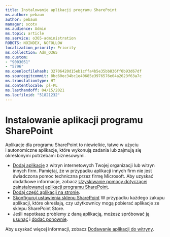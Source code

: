 ```yaml
---
title: Instalowanie aplikacji programu SharePoint
ms.author: pebaum
author: pebaum
manager: scotv
ms.audience: Admin
ms.topic: article
ms.service: o365-administration
ROBOTS: NOINDEX, NOFOLLOW
localization_priority: Priority
ms.collection: Adm_O365
ms.custom:
- "9003051"
- "5796"
ms.openlocfilehash: 32706420d15eb1cffa4b5e35bb836ff0b93d67df
ms.sourcegitcommit: 8bc60ec34bc1e40685e3976576e04a2623f63a7c
ms.translationtype: HT
ms.contentlocale: pl-PL
ms.lasthandoff: 04/15/2021
ms.locfileid: "51821232"
---
```

# <a name="install-sharepoint-apps"></a>Instalowanie aplikacji programu SharePoint

Aplikacje dla programu SharePoint to niewielkie, łatwe w użyciu i autonomiczne aplikacje, które wykonują zadania lub zajmują się określonymi potrzebami biznesowymi.

- [Dodaj aplikacje](https://support.microsoft.com/office/ef9c0dbd-7fe1-4715-a1b0-fe3bc81317cb)  z witryn internetowych Twojej organizacji lub witryn innych firm. Pamiętaj, że w przypadku aplikacji innych firm nie jest świadczona pomoc techniczna przez firmę Microsoft. Aby uzyskać dodatkowe informacje, zobacz [Uzyskiwanie pomocy dotyczącej zainstalowanej aplikacji programu SharePoint](https://support.office.com/article/get-help-for-a-sharepoint-app-you-installed-fd98af7f-6af0-4573-8360-8f5631c6ab21).
-   [Dodaj część aplikacji na stronie](https://support.microsoft.com/office/6f06c0b7-44b8-4c69-b4ad-85197eee8d78).
-   [Skonfiguruj ustawienia sklepu SharePoint](https://docs.microsoft.com/sharepoint/configure-sharepoint-store-settings) W przypadku każdego zakupu aplikacji, które określają, czy użytkownicy mogą pobierać aplikacje ze sklepu SharePoint Store.
-   Jeśli napotkasz problemy z daną aplikacją, możesz spróbować ją  [usunąć](https://support.microsoft.com/office/03198d1b-c33b-498d-9469-af641a587d6c)  i  [dodać ponownie](https://support.microsoft.com/office/ef9c0dbd-7fe1-4715-a1b0-fe3bc81317cb).

Aby uzyskać więcej informacji, zobacz [Dodawanie aplikacji do witryny](https://support.microsoft.com/office/add-an-app-to-a-site-ef9c0dbd-7fe1-4715-a1b0-fe3bc81317cb).